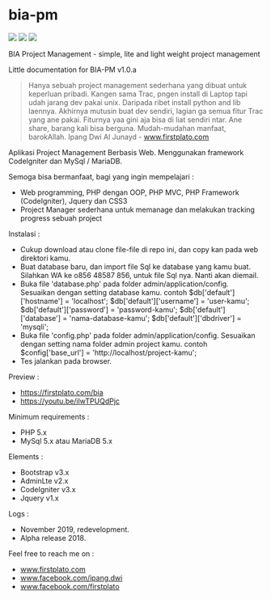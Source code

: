 # bia-pm

<img src="https://img.shields.io/github/license/ipang-dwi/xdesktop.svg" /> <img src="https://img.shields.io/badge/lab-firstplato.com-red.svg" /> <img src="https://img.shields.io/badge/need-donation-brightgreen.svg" />

BIA Project Management - simple, lite and light weight project management

Little documentation for BIA-PM v1.0.a

> Hanya sebuah project management sederhana yang dibuat untuk keperluan pribadi. Kangen sama Trac, pngen install di Laptop tapi udah jarang dev pakai unix. Daripada ribet install python and lib laennya. Akhirnya mutusin buat dev sendiri, lagian ga semua fitur Trac yang ane pakai.
  Fiturnya yaa gini aja bisa di liat sendiri ntar. Ane share, barang kali bisa berguna. Mudah-mudahan manfaat, barokAllah.
  Ipang Dwi Al Junayd - www.firstplato.com 

Aplikasi Project Management Berbasis Web. Menggunakan framework CodeIgniter dan MySql / MariaDB.

Semoga bisa bermanfaat, bagi yang ingin mempelajari :
- Web programming, PHP dengan OOP, PHP MVC, PHP Framework (CodeIgniter), Jquery dan CSS3
- Project Manager sederhana untuk memanage dan melakukan tracking progress sebuah project

Instalasi :
- Cukup download atau clone file-file di repo ini, dan copy kan pada web direktori kamu.
- Buat database baru, dan import file Sql ke database yang kamu buat. 
  Silahkan WA ke o856 48587 856, untuk file Sql nya. Nanti akan diemail. 
- Buka file 'database.php' pada folder admin/application/config. Sesuaikan dengan setting database kamu.
  contoh 
  $db['default']['hostname'] = 'localhost';
  $db['default']['username'] = 'user-kamu';
  $db['default']['password'] = 'password-kamu';
  $db['default']['database'] = 'nama-database-kamu';
  $db['default']['dbdriver'] = 'mysqli';
- Buka file 'config.php' pada folder admin/application/config. Sesuaikan dengan setting nama folder admin project kamu.
  contoh $config['base_url']	= 'http://localhost/project-kamu';
- Tes jalankan pada browser.

Preview :
- https://firstplato.com/bia
- https://youtu.be/ilwTPUQdPjc

Minimum requirements :
- PHP 5.x
- MySql 5.x atau MariaDB 5.x

Elements :
- Bootstrap v3.x
- AdminLte v2.x
- CodeIgniter v3.x
- Jquery v1.x

Logs :
- November 2019, redevelopment. 
- Alpha release 2018.

Feel free to reach me on : 
- www.firstplato.com
- www.facebook.com/ipang.dwi
- www.facebook.com/firstplato
